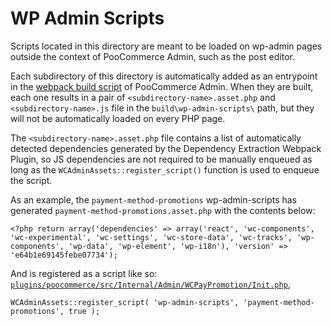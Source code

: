 # WP Admin Scripts

Scripts located in this directory are meant to be loaded on wp-admin pages outside the context of PooCommerce Admin, such as the post editor. 

Each subdirectory of this directory is automatically added as an entrypoint in the [webpack build script](../../../../plugins/poocommerce-admin/webpack.config.js#L71) of PooCommerce Admin. When they are built, each one results in a pair of `<subdirectory-name>.asset.php` and `<subdirectory-name>.js` file in the `build\wp-admin-scripts\` path, but they will not be automatically loaded on every PHP page.

The `<subdirectory-name>.asset.php` file contains a list of automatically detected dependencies generated by the Dependency Extraction Webpack Plugin, so JS dependencies are not required to be manually enqueued as long as the `WCAdminAssets::register_script()` function is used to enqueue the script.

As an example, the `payment-method-promotions` wp-admin-scripts has generated `payment-method-promotions.asset.php` with the contents below:

`<?php return array('dependencies' => array('react', 'wc-components', 'wc-experimental', 'wc-settings', 'wc-store-data', 'wc-tracks', 'wp-components', 'wp-data', 'wp-element', 'wp-i18n'), 'version' => 'e64b1e69145febe07734');`

And is registered as a script like so: [`plugins/poocommerce/src/Internal/Admin/WCPayPromotion/Init.php`](../../../../plugins/poocommerce/src/Internal/Admin/WCPayPromotion/Init.php#L179),

`WCAdminAssets::register_script( 'wp-admin-scripts', 'payment-method-promotions', true );`

